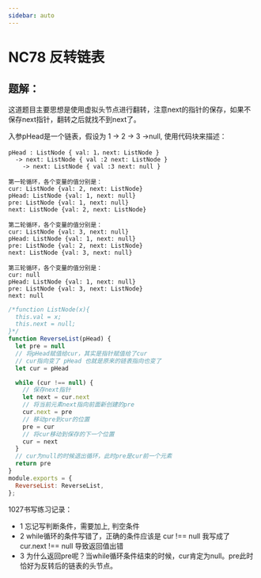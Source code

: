 ```yaml
---
sidebar: auto
---
```


# NC78 反转链表

## 题解：
这道题目主要思想是使用虚拟头节点进行翻转，注意next的指针的保存，如果不保存next指针，翻转之后就找不到next了。

入参pHead是一个链表，假设为 1 -> 2 -> 3 ->null, 使用代码块来描述：

```
pHead : ListNode { val: 1，next: ListNode }
  -> next: ListNode { val :2 next: ListNode }
    -> next: ListNode { val :3 next: null }

第一轮循环，各个变量的值分别是：
cur: ListNode {val: 2, next: ListNode}
pHead: ListNode {val: 1, next: null}
pre: ListNode {val: 1, next: null}
next: ListNode {val: 2, next: ListNode}

第二轮循环，各个变量的值分别是：
cur: ListNode {val: 3, next: null}
pHead: ListNode {val: 1, next: null}
pre: ListNode {val: 2, next: ListNode}
next: ListNode {val: 3, next: null}

第三轮循环，各个变量的值分别是：
cur: null
pHead: ListNode {val: 1, next: null}
pre: ListNode {val: 3, next: ListNode}
next: null
```

```js
/*function ListNode(x){
  this.val = x;
  this.next = null;
}*/
function ReverseList(pHead) {
  let pre = null
  // 将pHead赋值给cur，其实是指针赋值给了cur 
  // cur指向变了 pHead 也就是原来的链表指向也变了
  let cur = pHead

  while (cur !== null) {
    // 保存next指针
    let next = cur.next
    // 将当前元素next指向前面新创建的pre
    cur.next = pre
    // 移动pre到cur的位置
    pre = cur
    // 将cur移动到保存的下一个位置
    cur = next
  } 
  // cur为null的时候退出循环，此时pre是cur前一个元素
  return pre
}
module.exports = {
  ReverseList: ReverseList,
};
```

1027书写练习记录：
- 1 忘记写判断条件，需要加上, 判空条件
- 2 while循环的条件写错了，正确的条件应该是 cur !== null 我写成了 cur.next !== null 导致返回值出错
- 3 为什么返回pre呢？当while循环条件结束的时候，cur肯定为null。pre此时恰好为反转后的链表的头节点。

